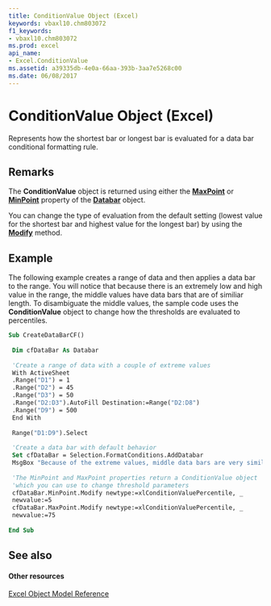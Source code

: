 ```yaml
---
title: ConditionValue Object (Excel)
keywords: vbaxl10.chm803072
f1_keywords:
- vbaxl10.chm803072
ms.prod: excel
api_name:
- Excel.ConditionValue
ms.assetid: a39335db-4e0a-66aa-393b-3aa7e5268c00
ms.date: 06/08/2017
---
```



# ConditionValue Object (Excel)

Represents how the shortest bar or longest bar is evaluated for a data bar conditional formatting rule.


## Remarks

The  **ConditionValue** object is returned using either the **[MaxPoint](databar-maxpoint-property-excel.md)** or **[MinPoint](databar-minpoint-property-excel.md)** property of the **[Databar](databar-object-excel.md)** object.

You can change the type of evaluation from the default setting (lowest value for the shortest bar and highest value for the longest bar) by using the  **[Modify](conditionvalue-modify-method-excel.md)** method.


## Example

The following example creates a range of data and then applies a data bar to the range. You will notice that because there is an extremely low and high value in the range, the middle values have data bars that are of similiar length. To disambiguate the middle values, the sample code uses the  **ConditionValue** object to change how the thresholds are evaluated to percentiles.


```vb
Sub CreateDataBarCF() 
 
 Dim cfDataBar As Databar 
 
 'Create a range of data with a couple of extreme values 
 With ActiveSheet 
 .Range("D1") = 1 
 .Range("D2") = 45 
 .Range("D3") = 50 
 .Range("D2:D3").AutoFill Destination:=Range("D2:D8") 
 .Range("D9") = 500 
 End With 
 
 Range("D1:D9").Select 
 
 'Create a data bar with default behavior 
 Set cfDataBar = Selection.FormatConditions.AddDatabar 
 MsgBox "Because of the extreme values, middle data bars are very similar" 
 
 'The MinPoint and MaxPoint properties return a ConditionValue object 
 'which you can use to change threshold parameters 
 cfDataBar.MinPoint.Modify newtype:=xlConditionValuePercentile, _ 
 newvalue:=5 
 cfDataBar.MaxPoint.Modify newtype:=xlConditionValuePercentile, _ 
 newvalue:=75 
 
End Sub
```


## See also


#### Other resources


[Excel Object Model Reference](http://msdn.microsoft.com/library/11ea8598-8a20-92d5-f98b-0da04263bf2c%28Office.15%29.aspx)


